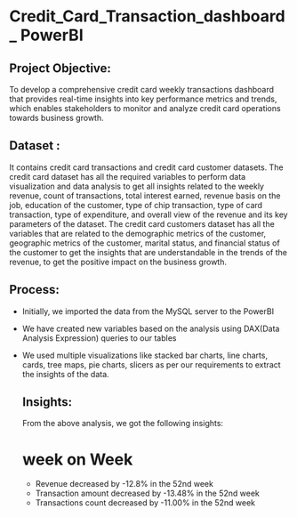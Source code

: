 # Credit_Card_Transaction_dashboard_ PowerBI
## Project Objective:
To develop a comprehensive credit card weekly transactions dashboard that provides real-time insights into key performance metrics and trends, which enables stakeholders to monitor and analyze credit card operations towards business growth. 
## Dataset :
It contains credit card transactions and credit card customer datasets. The credit card dataset has all the required variables to perform data visualization and data analysis to get all insights related to the weekly revenue, count of transactions, total interest earned, revenue basis on the job, education of the customer, type of chip transaction, type of card transaction, type of expenditure, and  overall view of the revenue and its key parameters of the dataset.
The credit card customers dataset has all the variables that are related to the demographic metrics of the customer, geographic metrics of the customer, marital status, and financial status of the customer to get the insights that are understandable in the trends of the revenue, to get the positive impact on the business growth. 

## Process:
- Initially, we imported the data from the MySQL server to the PowerBI
- We have created new variables based on the analysis using DAX(Data Analysis Expression) queries to our tables
- We used multiple visualizations like stacked bar charts, line charts, cards, tree maps, pie charts, slicers as per our requirements to extract the insights of the data.

  ## Insights:
  From the above analysis, we got the following insights:
  # week on Week
    - Revenue decreased by -12.8% in the 52nd week
    - Transaction amount decreased by -13.48% in the 52nd week
    - Transactions count decreased by -11.00% in the 52nd week
      
